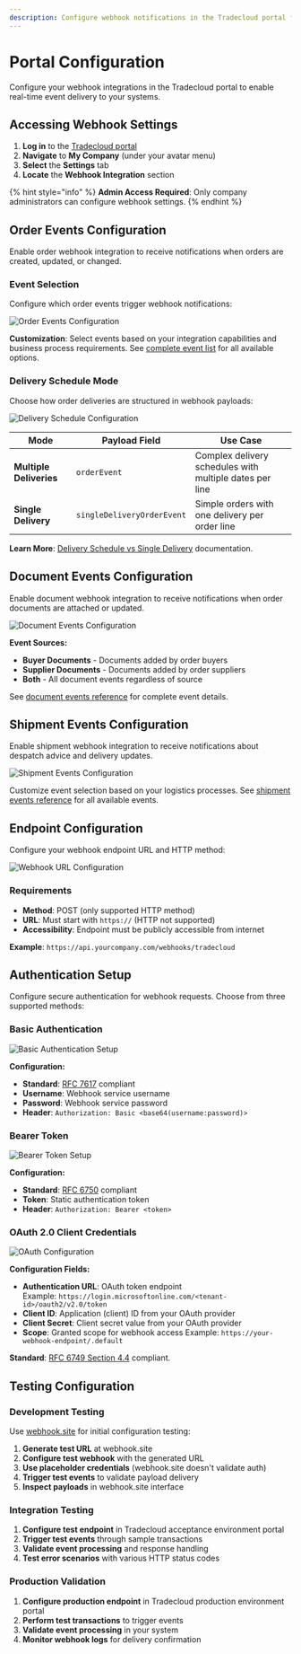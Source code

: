 ```yaml
---
description: Configure webhook notifications in the Tradecloud portal for your organization
---
```


# Portal Configuration

Configure your webhook integrations in the Tradecloud portal to enable real-time event delivery to your systems.

## Accessing Webhook Settings

1. **Log in** to the [Tradecloud portal](https://portal.tradecloud1.com)
2. **Navigate** to **My Company** (under your avatar menu)  
3. **Select** the **Settings** tab
4. **Locate** the **Webhook Integration** section

{% hint style="info" %}
**Admin Access Required**: Only company administrators can configure webhook settings.
{% endhint %}

## Order Events Configuration

Enable order webhook integration to receive notifications when orders are created, updated, or changed.

### Event Selection

Configure which order events trigger webhook notifications:

![Order Events Configuration](../../.gitbook/assets/webhook-order-events.png)

**Customization**: Select events based on your integration capabilities and business process requirements. See [complete event list](order-events.md) for all available options.

### Delivery Schedule Mode

Choose how order deliveries are structured in webhook payloads:

![Delivery Schedule Configuration](../../.gitbook/assets/webhook-order-delivery-schedule.png)

| Mode | Payload Field | Use Case |
|------|---------------|----------|
| **Multiple Deliveries** | `orderEvent` | Complex delivery schedules with multiple dates per line |
| **Single Delivery** | `singleDeliveryOrderEvent` | Simple orders with one delivery per order line |

**Learn More**: [Delivery Schedule vs Single Delivery](https://docs.tradecloud1.com/api/introduction/api/delivery-schedule) documentation.

## Document Events Configuration

Enable document webhook integration to receive notifications when order documents are attached or updated.

![Document Events Configuration](../../.gitbook/assets/webhook-order-documents-events.png)

**Event Sources:**

- **Buyer Documents** - Documents added by order buyers
- **Supplier Documents** - Documents added by order suppliers  
- **Both** - All document events regardless of source

See [document events reference](order-documents-events.md) for complete event details.

## Shipment Events Configuration

Enable shipment webhook integration to receive notifications about despatch advice and delivery updates.

![Shipment Events Configuration](../../.gitbook/assets/webhook-shipment-events.png)

Customize event selection based on your logistics processes. See [shipment events reference](shipment-events.md) for all available events.

## Endpoint Configuration

Configure your webhook endpoint URL and HTTP method:

![Webhook URL Configuration](../../.gitbook/assets/webhook-url.png)

### Requirements

- **Method**: POST (only supported HTTP method)
- **URL**: Must start with `https://` (HTTP not supported)
- **Accessibility**: Endpoint must be publicly accessible from internet

**Example**: `https://api.yourcompany.com/webhooks/tradecloud`

## Authentication Setup

Configure secure authentication for webhook requests. Choose from three supported methods:

### Basic Authentication

![Basic Authentication Setup](../../.gitbook/assets/webhook-basic-auth.png)

**Configuration:**

- **Standard**: [RFC 7617](https://datatracker.ietf.org/doc/html/rfc7617) compliant
- **Username**: Webhook service username
- **Password**: Webhook service password  
- **Header**: `Authorization: Basic <base64(username:password)>`

### Bearer Token

![Bearer Token Setup](../../.gitbook/assets/webhook-bearer-token.png)

**Configuration:**

- **Standard**: [RFC 6750](https://datatracker.ietf.org/doc/html/rfc6750) compliant
- **Token**: Static authentication token
- **Header**: `Authorization: Bearer <token>`

### OAuth 2.0 Client Credentials

![OAuth Configuration](../../.gitbook/assets/webhook-oauth.png)

**Configuration Fields:**

- **Authentication URL**: OAuth token endpoint  
  Example: `https://login.microsoftonline.com/<tenant-id>/oauth2/v2.0/token`
- **Client ID**: Application (client) ID from your OAuth provider
- **Client Secret**: Client secret value from your OAuth provider  
- **Scope**: Granted scope for webhook access
  Example: `https://your-webhook-endpoint/.default`

**Standard**: [RFC 6749 Section 4.4](https://datatracker.ietf.org/doc/html/rfc6749#section-4.4) compliant.

## Testing Configuration

### Development Testing

Use [webhook.site](https://webhook.site) for initial configuration testing:

1. **Generate test URL** at webhook.site
2. **Configure test webhook** with the generated URL  
3. **Use placeholder credentials** (webhook.site doesn't validate auth)
4. **Trigger test events** to validate payload delivery
5. **Inspect payloads** in webhook.site interface

### Integration Testing  

1. **Configure test endpoint** in Tradecloud acceptance environment portal
2. **Trigger test events** through sample transactions  
3. **Validate event processing** and response handling
4. **Test error scenarios** with various HTTP status codes

### Production Validation

1. **Configure production endpoint** in Tradecloud production environment portal
2. **Perform test transactions** to trigger events
3. **Validate event processing** in your system
4. **Monitor webhook logs** for delivery confirmation
